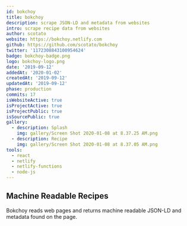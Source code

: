 ```yaml
---
id: bokchoy
title: bokchoy
description: scrape JSON-LD and metadata from websites
intro: scrape recipe data from websites
author: scotato
website: https://bokchoy.netlify.com
github: https://github.com/scotato/bokchoy
twitter: '1172308843100954624'
badge: bokchoy-badge.png
logo: bokchoy-logo.png
date: '2019-09-12'
addedAt: '2020-01-02'
createdAt: '2019-09-12'
updatedAt: '2019-09-12'
phase: production
commits: 17
isWebsiteActive: true
isProjectActive: true
isProjectPublic: true
isSourcePublic: true
gallery:
  - description: Splash
    img: gallery/Screen Shot 2020-01-08 at 8.37.25 AM.png
  - description: Recipe
    img: gallery/Screen Shot 2020-01-08 at 8.37.05 AM.png
tools: 
  - react
  - netlify
  - netlify-functions
  - node-js
---
```


## Machine Readable Recipes
Bokchoy reads web pages and returns machine readable JSON-LD and metadata found on the page.
